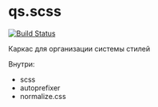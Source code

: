 # qs.scss

[![Build Status](https://travis-ci.org/sadcitizen/qs.scss.svg?branch=master)](https://travis-ci.org/sadcitizen/qs.scss)

Каркас для организации системы стилей

Внутри:
- scss
- autoprefixer
- normalize.css
